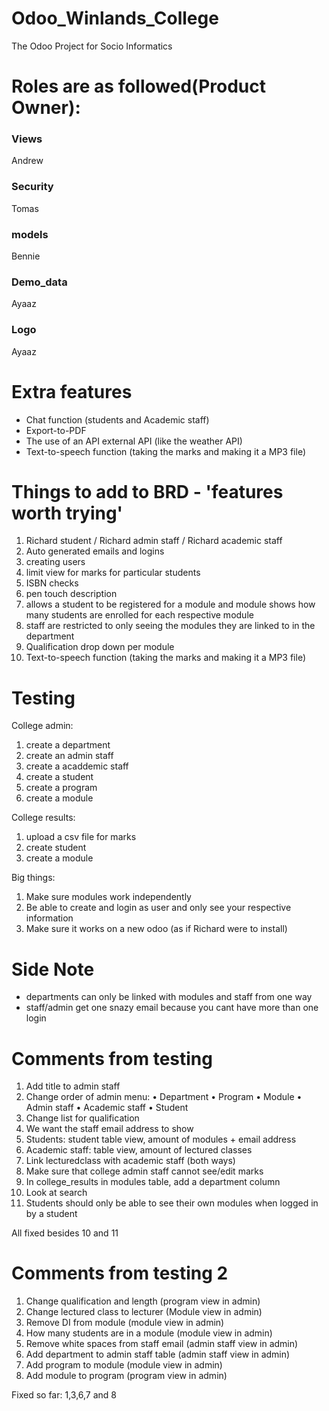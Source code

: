 # Odoo_Winlands_College
The Odoo Project for Socio Informatics
# Roles are as followed(Product Owner):
### Views
Andrew
### Security
Tomas
### models
Bennie
### Demo_data
Ayaaz
### Logo
Ayaaz


# Extra features
* Chat function (students and Academic staff)
* Export-to-PDF
* The use of an API external API (like the weather API)
* Text-to-speech function (taking the marks and making it a MP3 file)

# Things to add to BRD - 'features worth trying'
1.	Richard student / Richard admin staff / Richard academic staff 
2.	Auto generated emails and logins 
3.	creating users
4.	limit view for marks for particular students 
5.	ISBN checks 
6.	pen touch description 
7.	allows a student to be registered for a module and module shows how many students are enrolled for each respective module 
8.	staff are restricted to only seeing the modules they are linked to in the department 
9.	Qualification drop down per module 
10.	Text-to-speech function (taking the marks and making it a MP3 file)

# Testing
College admin:
1. create a department 
2. create an admin staff 
3. create a acaddemic staff 
4. create a student 
5. create a program 
6. create a module 

College results:
1. upload a csv file for marks 
2. create student
3. create a module 

Big things:
1. Make sure modules work independently 
2. Be able to create and login as user and only see your respective information
3. Make sure it works on a new odoo (as if Richard were to install)

# Side Note
- departments can only be linked with modules and staff from one way 
- staff/admin get one snazy email because you cant have more than one login

# Comments from testing 
1.	Add title to admin staff
2.	Change order of admin menu: 
  •	Department 
  •	Program 
  •	Module 
  •	Admin staff 
  •	Academic staff 
  •	Student 
3.	Change list for qualification 
4.	We want the staff email address to show 
5.	Students: student table view, amount of modules + email address 
6.	Academic staff: table view, amount of lectured classes 
7.	Link lecturedclass with academic staff (both ways)
8.	Make sure that college admin staff cannot see/edit marks 
9.	In college_results in modules table, add a department column 
10.	Look at search 
11.	Students should only be able to see their own modules when logged in by a student 

All fixed besides 10 and 11

# Comments from testing 2
1.	Change qualification and length (program view in admin)
2.	Change lectured class to lecturer (Module view in admin)
3.	Remove DI from module (module view in admin) 
4.	How many students are in a module (module view in admin)
5.	Remove white spaces from staff email (admin staff view in admin)
6.	Add department to admin staff table (admin staff view in admin) 
7.	Add program to module (module view in admin)
8.	Add module to program (program view in admin)

Fixed so far: 1,3,6,7 and 8
